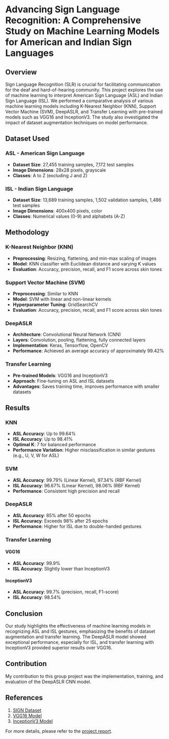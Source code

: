 # Advancing Sign Language Recognition: A Comprehensive Study on Machine Learning Models for American and Indian Sign Languages

## Overview
Sign Language Recognition (SLR) is crucial for facilitating communication for the deaf and hard-of-hearing community. This project explores the use of machine learning to interpret American Sign Language (ASL) and Indian Sign Language (ISL). We performed a comparative analysis of various machine learning models including K-Nearest Neighbor (KNN), Support Vector Machine (SVM), DeepASLR, and Transfer Learning with pre-trained models such as VGG16 and InceptionV3. The study also investigated the impact of dataset augmentation techniques on model performance.

## Dataset Used
### ASL - American Sign Language
- **Dataset Size**: 27,455 training samples, 7,172 test samples
- **Image Dimensions**: 28x28 pixels, grayscale
- **Classes**: A to Z (excluding J and Z)

### ISL - Indian Sign Language
- **Dataset Size**: 13,689 training samples, 1,502 validation samples, 1,486 test samples
- **Image Dimensions**: 400x400 pixels, color
- **Classes**: Numerical values (0-9) and alphabets (A-Z)

## Methodology
### K-Nearest Neighbor (KNN)
- **Preprocessing**: Resizing, flattening, and min-max scaling of images
- **Model**: KNN classifier with Euclidean distance and varying K values
- **Evaluation**: Accuracy, precision, recall, and F1 score across skin tones

### Support Vector Machine (SVM)
- **Preprocessing**: Similar to KNN
- **Model**: SVM with linear and non-linear kernels
- **Hyperparameter Tuning**: GridSearchCV
- **Evaluation**: Accuracy, precision, recall, and F1 score across skin tones

### DeepASLR
- **Architecture**: Convolutional Neural Network (CNN)
- **Layers**: Convolution, pooling, flattening, fully connected layers
- **Implementation**: Keras, Tensorflow, OpenCV
- **Performance**: Achieved an average accuracy of approximately 99.42%

### Transfer Learning
- **Pre-trained Models**: VGG16 and InceptionV3
- **Approach**: Fine-tuning on ASL and ISL datasets
- **Advantages**: Saves training time, improves performance with smaller datasets

## Results
### KNN
- **ASL Accuracy**: Up to 99.64%
- **ISL Accuracy**: Up to 98.41%
- **Optimal K**: 7 for balanced performance
- **Performance Variation**: Higher misclassification in similar gestures (e.g., U, V, W for ASL)

### SVM
- **ASL Accuracy**: 99.79% (Linear Kernel), 97.34% (RBF Kernel)
- **ISL Accuracy**: 96.67% (Linear Kernel), 98.06% (RBF Kernel)
- **Performance**: Consistent high precision and recall

### DeepASLR
- **ASL Accuracy**: 85% after 50 epochs
- **ISL Accuracy**: Exceeds 98% after 25 epochs
- **Performance**: Higher for ISL due to double-handed gestures

### Transfer Learning
#### VGG16
- **ASL Accuracy**: 99.9%
- **ISL Accuracy**: Slightly lower than InceptionV3
#### InceptionV3
- **ASL Accuracy**: 99.7% (precision, recall, F1-score)
- **ISL Accuracy**: 98.54%

## Conclusion
Our study highlights the effectiveness of machine learning models in recognizing ASL and ISL gestures, emphasizing the benefits of dataset augmentation and transfer learning. The DeepASLR model showed exceptional performance, especially for ISL, and transfer learning with InceptionV3 provided superior results over VGG16.

## Contribution
My contribution to this group project was the implementation, training, and evaluation of the DeepASLR CNN model.

## References
1. [SIGN Dataset](https://example.com/sign-dataset)
2. [VGG16 Model](https://example.com/vgg16)
3. [InceptionV3 Model](https://example.com/inceptionv3)

For more details, please refer to the [project report](https://example.com/project-report).
